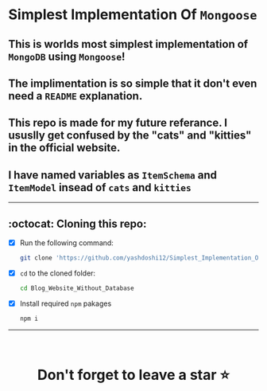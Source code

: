 # Simplest Implementation Of `Mongoose`
## This is worlds most simplest implementation of `MongoDB` using `Mongoose`!
## The implimentation is so simple that it don't even need a `README` explanation. 


## This repo is made for my future referance. I ususlly get confused by the "cats" and "kitties" in the official website. 

## I have named variables as `ItemSchema` and `ItemModel` insead of `cats` and `kitties`

<hr />

## :octocat: Cloning this repo:

- [x] Run the following command:
  ```bash 
  git clone 'https://github.com/yashdoshi12/Simplest_Implementation_Of_Mongoose-CRUD.git' 
  ```
- [x] `cd` to the cloned folder:
  ```bash 
  cd Blog_Website_Without_Database
  ```
- [x] Install required `npm` pakages
  ```bash 
  npm i
  ```

<hr />
<br />

# <div align="center">Don't forget to leave a star ⭐️</div>

